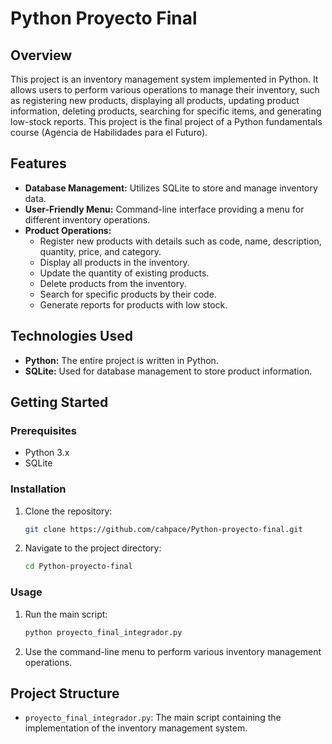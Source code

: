 # Python Proyecto Final

## Overview

This project is an inventory management system implemented in Python. It allows users to perform various operations to manage their inventory, such as registering new products, displaying all products, updating product information, deleting products, searching for specific items, and generating low-stock reports. This project is the final project of a Python fundamentals course (Agencia de Habilidades para el Futuro).

## Features

- **Database Management:** Utilizes SQLite to store and manage inventory data.
- **User-Friendly Menu:** Command-line interface providing a menu for different inventory operations.
- **Product Operations:** 
  - Register new products with details such as code, name, description, quantity, price, and category.
  - Display all products in the inventory.
  - Update the quantity of existing products.
  - Delete products from the inventory.
  - Search for specific products by their code.
  - Generate reports for products with low stock.

## Technologies Used

- **Python:** The entire project is written in Python.
- **SQLite:** Used for database management to store product information.

## Getting Started

### Prerequisites

- Python 3.x
- SQLite

### Installation

1. Clone the repository:
   ```bash
   git clone https://github.com/cahpace/Python-proyecto-final.git
   ```
2. Navigate to the project directory:
   ```bash
   cd Python-proyecto-final
   ```

### Usage

1. Run the main script:
   ```bash
   python proyecto_final_integrador.py
   ```
2. Use the command-line menu to perform various inventory management operations.

## Project Structure

- `proyecto_final_integrador.py`: The main script containing the implementation of the inventory management system.
